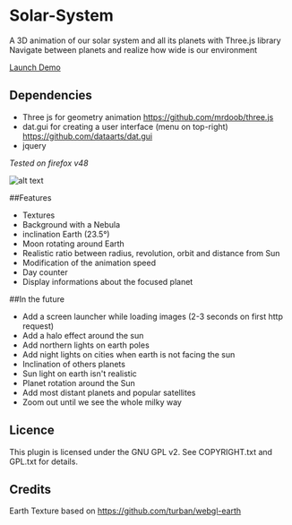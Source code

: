 # Solar-System

A 3D animation of our solar system and all its planets with Three.js library
Navigate between planets and realize how wide is our environment

[Launch Demo](http://138.68.132.208/Solar-System/solarSystem.html)

## Dependencies
- Three js for geometry animation https://github.com/mrdoob/three.js
- dat.gui for creating a user interface (menu on top-right) https://github.com/dataarts/dat.gui
- jquery

*Tested on firefox v48*

![alt text](screencast/screencast.gif "ScreenCast")

##Features
* Textures
* Background with a Nebula
* inclination Earth (23.5°)
* Moon rotating around Earth
* Realistic ratio between radius, revolution, orbit and distance from Sun
* Modification of the animation speed
* Day counter
* Display informations about the focused planet

##In the future
* Add a screen launcher while loading images (2-3 seconds on first http request)
* Add a halo effect around the sun
* Add northern lights on earth poles
* Add night lights on cities when earth is not facing the sun
* Inclination of others planets
* Sun light on earth isn't realistic
* Planet rotation around the Sun
* Add most distant planets and popular satellites
* Zoom out until we see the whole milky way

## Licence
This plugin is licensed under the GNU GPL v2. See COPYRIGHT.txt and GPL.txt for details.

## Credits
Earth Texture based on https://github.com/turban/webgl-earth
